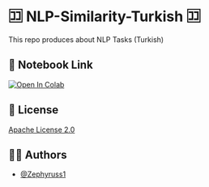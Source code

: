 
# 🈁 NLP-Similarity-Turkish 🈁

This repo produces about NLP Tasks (Turkish)


## 💬 Notebook Link

[![Open In Colab](https://colab.research.google.com/assets/colab-badge.svg)](https://colab.research.google.com/github/kodiks/turkish-news-classification/blob/main/notebooks/load_dataset_and_preprocess.ipynb)
## 📄 License

[Apache License 2.0](https://github.com/Zephyruss1/NLP-Similarity-Turkish/blob/main/LICENSE)


## 🧙🏼 Authors

- [@Zephyruss1](https://https://github.com/Zephyruss1)

